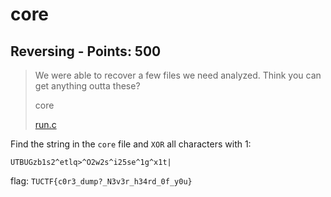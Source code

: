 # core

## Reversing - Points: 500

> We were able to recover a few files we need analyzed. Think you can get anything outta these?
>
> core
>
> [run.c](run.c)
>

Find the string in the `core` file and `XOR` all characters with 1:

	UTBUGzb1s2^etlq>^O2w2s^i25se^1g^x1t|

flag: `TUCTF{c0r3_dump?_N3v3r_h34rd_0f_y0u}`